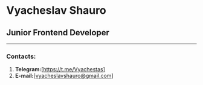 # Vyacheslav Shauro
## Junior Frontend Developer
---
### Contacts:
1. __Telegram:__[https://t.me/Vyachestas]
2. __E-mail:__[vyacheslavshauro@gmail.com]
